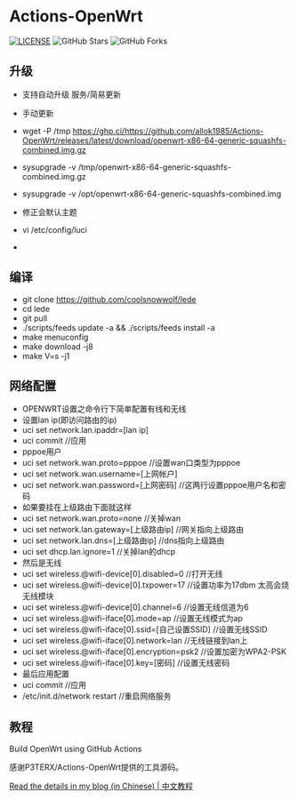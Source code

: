 # Actions-OpenWrt

[![LICENSE](https://img.shields.io/github/license/mashape/apistatus.svg?style=flat-square&label=LICENSE)](https://github.com/allok1985/Actions-OpenWrt/blob/master/LICENSE)
![GitHub Stars](https://img.shields.io/github/stars/allok1985/Actions-OpenWrt.svg?style=flat-square&label=Stars&logo=github)
![GitHub Forks](https://img.shields.io/github/forks/allok1985/Actions-OpenWrt.svg?style=flat-square&label=Forks&logo=github)


## 升级

- 支持自动升级  服务/简易更新
- 手动更新
- wget -P /tmp https://ghp.ci/https://github.com/allok1985/Actions-OpenWrt/releases/latest/download/openwrt-x86-64-generic-squashfs-combined.img.gz
- sysupgrade -v /tmp/openwrt-x86-64-generic-squashfs-combined.img.gz
  
- sysupgrade -v /opt/openwrt-x86-64-generic-squashfs-combined.img
- 修正会默认主题
- vi /etc/config/luci
- 

## 编译

- git clone https://github.com/coolsnowwolf/lede
- cd lede
- git pull
- ./scripts/feeds update -a && ./scripts/feeds install -a
- make menuconfig
- make download -j8
- make V=s -j1


## 网络配置
- OPENWRT设置之命令行下简单配置有线和无线
- 设置lan ip(即访问路由的ip)
- uci set network.lan.ipaddr=[lan ip]
- uci commit    //应用
- pppoe用户
- uci set network.wan.proto=pppoe    //设置wan口类型为pppoe
- uci set network.wan.username=[上网帐户]
- uci set network.wan.password=[上网密码]    //这两行设置pppoe用户名和密码
- 如果要挂在上级路由下面就这样
- uci set network.wan.proto=none    //关掉wan
- uci set network.lan.gateway=[上级路由ip]    //网关指向上级路由
- uci set network.lan.dns=[上级路由ip]    //dns指向上级路由
- uci set dhcp.lan.ignore=1    //关掉lan的dhcp
- 然后是无线
- uci set wireless.@wifi-device[0].disabled=0    //打开无线
- uci set wireless.@wifi-device[0].txpower=17    //设置功率为17dbm 太高会烧无线模块
- uci set wireless.@wifi-device[0].channel=6    //设置无线信道为6
- uci set wireless.@wifi-iface[0].mode=ap    //设置无线模式为ap
- uci set wireless.@wifi-iface[0].ssid=[自己设置SSID]    //设置无线SSID
- uci set wireless.@wifi-iface[0].network=lan    //无线链接到lan上
- uci set wireless.@wifi-iface[0].encryption=psk2    //设置加密为WPA2-PSK
- uci set wireless.@wifi-iface[0].key=[密码]    //设置无线密码
- 最后应用配置
- uci commit    //应用
- /etc/init.d/network restart    //重启网络服务


## 教程
Build OpenWrt using GitHub Actions

感谢P3TERX/Actions-OpenWrt提供的工具源码。

[Read the details in my blog (in Chinese) | 中文教程](https://p3terx.com/archives/build-openwrt-with-github-actions.html)

